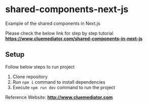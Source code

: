 # shared-components-next-js
Example of the shared components in Next.js

Please check the below link for step by step tutorial
**https://www.cluemediator.com/shared-components-in-next-js**

## Setup
Follow below steps to run project

1. Clone repository
2. Run `npm i` command to install dependencies
3. Execute `npm run dev` command to run the project

Reference Website: **http://www.cluemediator.com**
